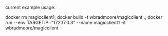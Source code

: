 current example usage:

docker rm magicclient1; docker build -t wbradmoore/magicclient .; docker run --env TARGETIP="172.17.0.3" --name magicclient1 -it wbradmoore/magicclient